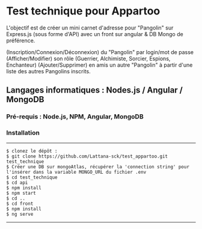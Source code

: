 # Test technique pour Appartoo
L'objectif est de créer un mini carnet d'adresse pour "Pangolin" sur Express.js 
(sous forme d'API) avec un front sur angular &  DB Mongo de préférence. 

(Inscription/Connexion/Déconnexion) du "Pangolin" par login/mot de passe 
(Afficher/Modifier) son rôle (Guerrier, Alchimiste, Sorcier, Espions, Enchanteur) 
(Ajouter/Supprimer) en amis un autre "Pangolin" à partir d'une liste des autres Pangolins inscrits.

## Langages informatiques : Nodes.js / Angular / MongoDB
### Pré-requis : Node.js, NPM, Angular, MongoDB
### Installation
***
```
$ clonez le dépôt :
$ git clone https://github.com/Lattana-sck/test_appartoo.git test_technique
$ Créer une DB sur mongoAtlas, récupérer la 'connection string' pour l'insérer dans la variable MONGO_URL du fichier .env 
$ cd test_technique
$ cd api
$ npm install
$ npm start
$ cd ..
$ cd front
$ npm install
$ ng serve
```
***